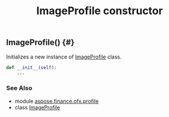 ﻿---
title: ImageProfile constructor
second_title: Aspose.Finance for Python via .NET API References
description: 
type: docs
weight: 10
url: /python-net/aspose.finance.ofx.profile/imageprofile/__init__/
is_root: false
---

## ImageProfile() {#}

Initializes a new instance of [ImageProfile](/finance/python-net/aspose.finance.ofx.profile/imageprofile) class.



```python
def __init__(self):
    ...
```





### See Also
* module [aspose.finance.ofx.profile](../../)
* class [ImageProfile](/finance/python-net/aspose.finance.ofx.profile/imageprofile)
